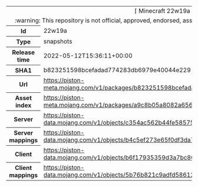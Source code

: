 <html><table>
<tr><td colspan="2" align="center"><img width="0" height="0"><br/>⌈ Minecraft 22w19a ⌋<br/><img width="0" height="0"></td></tr>
<tr><td colspan="2" align="center"><img width="0" height="0"><br/>
:warning: This repository is not official, approved, endorsed, associated or connected with Mojang :warning:
<br/><img width="0" height="0"></td></tr>
<tr><th>Id</th><td>22w19a</td></tr>
<tr><th>Type</th><td>snapshots</td></tr>
<tr><th>Release time</th><td>2022-05-12T15:36:11+00:00</td></tr>
<tr><th>SHA1</th><td>b823251598bcefadad774283db6979e40044e229</td></tr>
<tr><th>Url</th><td><a href="https://piston-meta.mojang.com/v1/packages/b823251598bcefadad774283db6979e40044e229/22w19a.json">https://piston-meta.mojang.com/v1/packages/b823251598bcefadad774283db6979e40044e229/22w19a.json</a></td></tr>
<tr><th>Asset index</th><td><a href="https://piston-meta.mojang.com/v1/packages/a9c8b05a8082a65678beda6dfa2b8f21fa627bce/1.19.json">https://piston-meta.mojang.com/v1/packages/a9c8b05a8082a65678beda6dfa2b8f21fa627bce/1.19.json</a></td></tr>
<tr><th>Server</th><td><a href="https://piston-data.mojang.com/v1/objects/c354ac562b44fe5857535935125942ff89616cab/server.jar">https://piston-data.mojang.com/v1/objects/c354ac562b44fe5857535935125942ff89616cab/server.jar</a></td></tr>
<tr><th>Server mappings</th><td><a href="https://piston-data.mojang.com/v1/objects/b4c5ef273e65f0df3da75378402ef00d638ef4cc/server.txt">https://piston-data.mojang.com/v1/objects/b4c5ef273e65f0df3da75378402ef00d638ef4cc/server.txt</a></td></tr>
<tr><th>Client</th><td><a href="https://piston-data.mojang.com/v1/objects/b6f17935359d3a7bc8022eb48e5f3643ede72fd3/client.jar">https://piston-data.mojang.com/v1/objects/b6f17935359d3a7bc8022eb48e5f3643ede72fd3/client.jar</a></td></tr>
<tr><th>Client mappings</th><td><a href="https://piston-data.mojang.com/v1/objects/5b76b821c9adfd58612afeababaabe95ffe27e59/client.txt">https://piston-data.mojang.com/v1/objects/5b76b821c9adfd58612afeababaabe95ffe27e59/client.txt</a></td></tr>
</table></html>